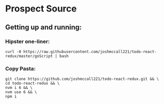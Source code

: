# Prospect Source 


## Getting up and running: 

### Hipster one-liner:
```
curl -0 https://raw.githubusercontent.com/joshmccall221/todo-react-redux/master/goScript | bash
```

### Copy Pasta:
```
git clone https://github.com/joshmccall221/todo-react-redux.git && \
cd todo-react-redux && \
nvm i 6 && \
nvm use 6 && \
npm i
```
